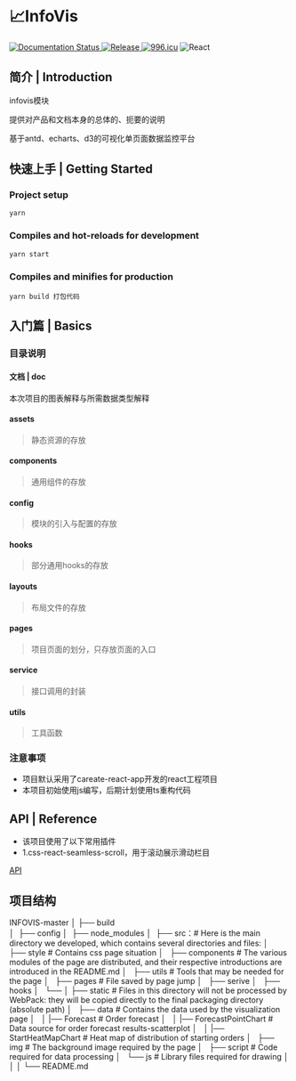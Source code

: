 # 📈InfoVis

[![Documentation Status](https://img.shields.io/badge/docs-latest-brightgreen.svg?style=flat)	]()[![Release](https://img.shields.io/badge/realease-latest-brightgreen.svg)	]()[![996.icu](https://img.shields.io/badge/link-996.icu-red.svg)](https://996.icu)	![React](https://img.shields.io/badge/React-17.x.x-blue.svg)

## 简介 | Introduction

infovis模块

提供对产品和文档本身的总体的、扼要的说明

基于antd、echarts、d3的可视化单页面数据监控平台

## 快速上手 | Getting Started

### Project setup

```
yarn
```

### Compiles and hot-reloads for development

```
yarn start
```

### Compiles and minifies for production

```
yarn build 打包代码
```


## 入门篇 | Basics

### 目录说明

#### 文档 | doc

本次项目的图表解释与所需数据类型解释

#### assets
> 静态资源的存放
#### components
> 通用组件的存放
#### config
> 模块的引入与配置的存放
#### hooks
> 部分通用hooks的存放
#### layouts
> 布局文件的存放
#### pages
> 项目页面的划分，只存放页面的入口
#### service
> 接口调用的封装
#### utils
> 工具函数


### 注意事项

- 项目默认采用了careate-react-app开发的react工程项目
- 本项目初始使用js编写，后期计划使用ts重构代码


## API | Reference

- 该项目使用了以下常用插件
- 1.css-react-seamless-scroll，用于滚动展示滑动栏目

[API](./docs/API.md)


## 项目结构

INFOVIS-master
│
├── build  
│ 
├── config 
│ 
├── node_modules
│ 
├── src：# Here is the main directory we developed, which contains several directories and files:
│   ├── style  # Contains css page situation
│   ├── components # The various modules of the page are distributed, and their respective introductions are introduced in the README.md
│   ├── utils # Tools that may be needed for the page
│   ├── pages # File saved by page jump
│   ├── serive 
│   ├── hooks
│   └── 
│
├── static # Files in this directory will not be processed by WebPack: they will be copied directly to the final packaging directory (absolute path)
│   ├── data  # Contains the data used by the visualization page
│   │    |──  Forecast # Order forecast
│   │    |──  ForecastPointChart # Data source for order forecast results-scatterplot
│   │    |──  StartHeatMapChart # Heat map of distribution of starting orders
│   ├── img # The background image required by the page
│   ├── script # Code required for data processing
│   └── js # Library files required for drawing
│
│
│
└── README.md 
